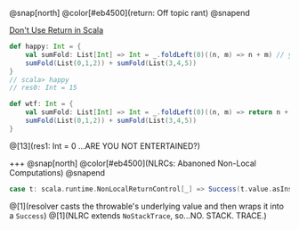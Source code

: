 @snap[north]
@color[#eb4500](return: Off topic rant)
@snapend

[Don't Use Return in Scala](https://tpolecat.github.io/2014/05/09/return.html)

```scala  
def happy: Int = {
    val sumFold: List[Int] => Int = _.foldLeft(0)((n, m) => n + m) // you could just use sum here
    sumFold(List(0,1,2)) + sumFold(List(3,4,5))
}
// scala> happy
// res0: Int = 15

def wtf: Int = {
    val sumFold: List[Int] => Int = _.foldLeft(0)((n, m) => return n + m)
    sumFold(List(0,1,2)) + sumFold(List(3,4,5))
}
```
@[13](res1: Int = 0 ...ARE YOU NOT ENTERTAINED?)

+++
@snap[north]
@color[#eb4500](NLRCs: Abanoned Non-Local Computations)
@snapend

```scala
case t: scala.runtime.NonLocalReturnControl[_] => Success(t.value.asInstanceOf[T])
```
@[1](resolver casts the throwable's underlying value and then wraps it into a `Success`)
@[1](NLRC extends `NoStackTrace`, so...NO. STACK. TRACE.)